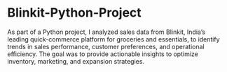 # Blinkit-Python-Project
As part of a Python project, I analyzed sales data from Blinkit, India’s leading quick-commerce platform for groceries and essentials, to identify trends in sales performance, customer preferences, and operational efficiency. The goal was to provide actionable insights to optimize inventory, marketing, and expansion strategies.
